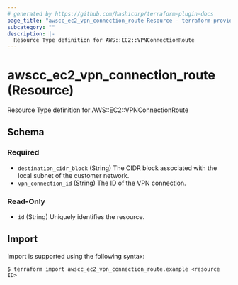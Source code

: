 ```yaml
---
# generated by https://github.com/hashicorp/terraform-plugin-docs
page_title: "awscc_ec2_vpn_connection_route Resource - terraform-provider-awscc"
subcategory: ""
description: |-
  Resource Type definition for AWS::EC2::VPNConnectionRoute
---
```


# awscc_ec2_vpn_connection_route (Resource)

Resource Type definition for AWS::EC2::VPNConnectionRoute



<!-- schema generated by tfplugindocs -->
## Schema

### Required

- `destination_cidr_block` (String) The CIDR block associated with the local subnet of the customer network.
- `vpn_connection_id` (String) The ID of the VPN connection.

### Read-Only

- `id` (String) Uniquely identifies the resource.

## Import

Import is supported using the following syntax:

```shell
$ terraform import awscc_ec2_vpn_connection_route.example <resource ID>
```
